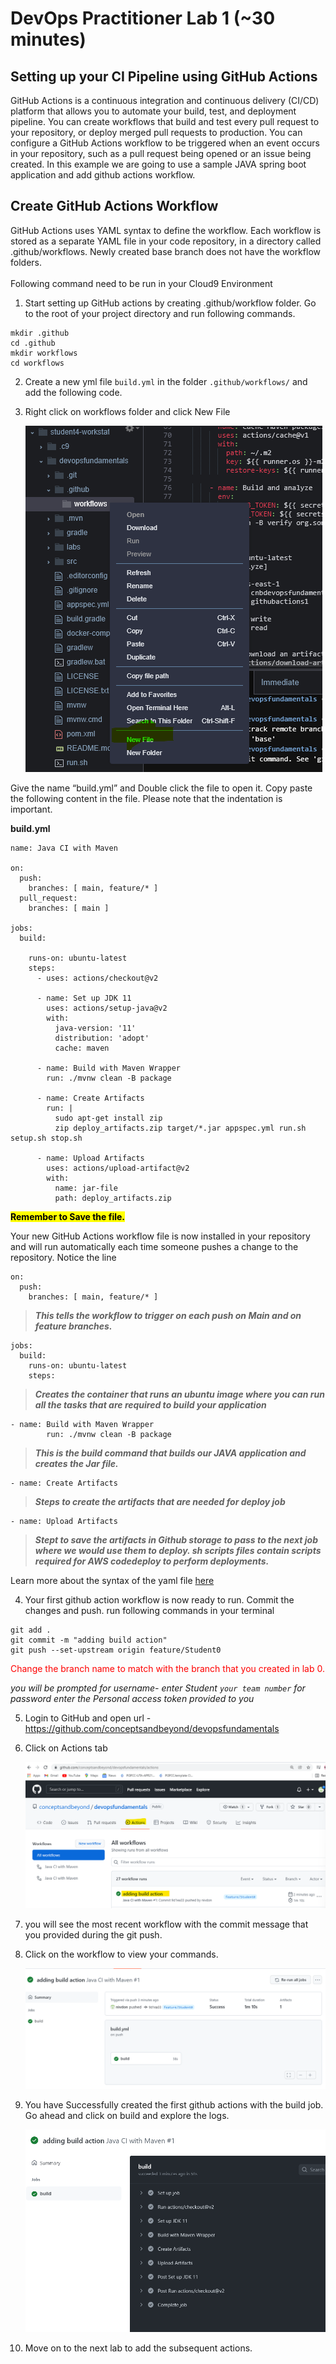# DevOps Practitioner Lab 1 (~30 minutes)

## Setting up your CI Pipeline using GitHub Actions 

GitHub Actions is a continuous integration and continuous delivery (CI/CD) platform that allows you to automate your build, test, and deployment pipeline. You can create workflows that build and test every pull request to your repository, or deploy merged pull requests to production. 
You can configure a GitHub Actions workflow to be triggered when an event occurs in your repository, such as a pull request being opened or an issue being created. In this example we are going to use a sample JAVA spring boot application and add github actions workflow.


## Create GitHub Actions Workflow
GitHub Actions uses YAML syntax to define the workflow. Each workflow is stored as a separate YAML file in your code repository, in a directory called .github/workflows. Newly created base branch does not have the workflow folders.</n>
<br>
<br>
Following command need to be run in your Cloud9 Environment
1. Start setting up GitHub actions by creating .github/workflow folder. Go to the root of your project directory and run following commands.
```
mkdir .github
cd .github
mkdir workflows
cd workflows
```
2. Create a new yml file ``` build.yml ``` in the folder ``` .github/workflows/ ``` and add the following code. 

3. Right click on workflows folder and click New File

    ![](static/lab1-1.png)

Give the name “build.yml” and Double click the file to open it. Copy paste the following content in the file. Please note that the indentation is important. </p>

**build.yml**
```
name: Java CI with Maven

on:
  push:
    branches: [ main, feature/* ]
  pull_request:
    branches: [ main ]

jobs:
  build:

    runs-on: ubuntu-latest
    steps:
      - uses: actions/checkout@v2

      - name: Set up JDK 11
        uses: actions/setup-java@v2
        with:
          java-version: '11'
          distribution: 'adopt'
          cache: maven
  
      - name: Build with Maven Wrapper
        run: ./mvnw clean -B package
        
      - name: Create Artifacts
        run: |
          sudo apt-get install zip
          zip deploy_artifacts.zip target/*.jar appspec.yml run.sh setup.sh stop.sh
          
      - name: Upload Artifacts
        uses: actions/upload-artifact@v2
        with:
          name: jar-file
          path: deploy_artifacts.zip

```         
<mark> <b>Remember to Save the file.</b>

Your new GitHub Actions workflow file is now installed in your repository and will run automatically each time someone pushes a change to the repository. Notice the line 

```
on:
  push:
    branches: [ main, feature/* ]
```
> ***This tells the workflow to trigger on each push on Main and on feature branches.***

```
jobs:
  build:
    runs-on: ubuntu-latest
    steps:
```
> ***Creates the container that runs an ubuntu image where you can run all the tasks that are required to build your application***

```
- name: Build with Maven Wrapper
        run: ./mvnw clean -B package
```
> ***This is the build command that builds our JAVA application and creates the Jar file.***
```
- name: Create Artifacts
```
> ***Steps to create the artifacts that are needed for deploy job***
```
- name: Upload Artifacts
```
> ***Stept to save the artifacts in Github storage to pass to the next  job where we would use them to deploy. sh scripts files contain scripts required for AWS codedeploy to perform deployments.***

Learn more about the syntax of the yaml file [here](https://docs.github.com/en/actions/learn-github-actions/understanding-github-actions)

4. Your first github action workflow is now ready to run. Commit the changes and push.
run following commands in your terminal
```
git add .
git commit -m "adding build action"
git push --set-upstream origin feature/Student0
```
 <span style="color:red">Change the branch name to match with the branch that you created in lab 0.</span>

*you will be prompted for username- enter Student ``` your team number ```
for password enter the Personal access token provided to you*

5. Login to GitHub and open url - <https://github.com/conceptsandbeyond/devopsfundamentals>
6. Click on Actions tab

   ![](static/lab1-2.png)

7. you will see the most recent workflow with the commit message that you provided during the git push.

8. Click on the workflow to view your commands.

   ![](static/lab1-3.png)

9. You have Successfully created the first github actions with the build job. Go ahead and click on build and explore the logs.

   ![](static/lab1-4.png)

10. Move on to the next lab to add the subsequent actions.










